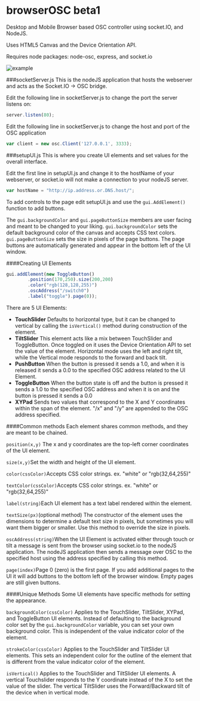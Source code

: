 browserOSC beta1
================

Desktop and Mobile Browser based OSC controller using socket.IO, and NodeJS.

Uses HTML5 Canvas and the Device Orientation API.

Requires node packages: node-osc, express, and socket.io

![example](http://i.imgur.com/ksZlWRG.png)

###socketServer.js
This is the nodeJS application that hosts the webserver and acts as the Socket.IO -> OSC bridge.

Edit the following line in socketServer.js to change the port the server listens on:
```javascript
server.listen(80);	
```
Edit the following line in socketServer.js to change the host and port of the OSC application
```javascript
var client = new osc.Client('127.0.0.1', 3333); 
```
###setupUI.js
This is where you create UI elements and set values for the overall interface.

Edit the first line in setupUI.js and change it to the hostName of your webserver, or socket.io will not make a connection to your nodeJS server.
```javascript
var hostName = "http://ip.address.or.DNS.host/";
```
To add controls to the page edit setupUI.js and use the `gui.AddElement()` function to add buttons.

The `gui.backgroundColor` and `gui.pageButtonSize` members are user facing and meant to be changed to your liking.  `gui.backgroundColor` sets the default background color of the canvas and accepts CSS text colors.  `gui.pageButtonSize` sets the size in pixels of the page buttons.  The page buttons are automatically generated and appear in the bottom left of the UI window.

####Creating UI Elements
```javascript
gui.addElement(new ToggleButton()
		.position(170,250).size(200,200)
		.color("rgb(128,128,255)")
		.oscAddress("/switch0")
		.label("toggle").page(0));
```
There are 5 UI Elements:
* **TouchSlider** Defaults to horizontal type, but it can be changed to vertical by calling the `isVertical()` method during construction of the element.
* **TiltSlider** This element acts like a mix between TouchSlider and ToggleButton. Once toggled on it uses the Device Orientation API to set the value of the element.  Horizontal mode uses the left and right tilt, while the Vertical mode responds to the forward and back tilt.
* **PushButton** When the button is pressed it sends a 1.0, and when it is released it sends a 0.0 to the specified OSC address related to the UI Element.
* **ToggleButton** When the button state is off and the button is pressed it sends a 1.0 to the specified OSC address and when it is on and the button is pressed it sends a 0.0
* **XYPad** Sends two values that correspond to the X and Y coordinates within the span of the element.  "/x" and "/y" are appended to the OSC address specified.

####Common methods
Each element shares common methods, and they are meant to be chained.

`position(x,y)` The x and y coordinates are the top-left corner coordinates of the UI element.

`size(x,y)`Set the width and height of the UI element.

`color(cssColor)`Accepts CSS color strings. ex. "white" or "rgb(32,64,255)"

`textColor(cssColor)`Accepts CSS color strings. ex. "white" or "rgb(32,64,255)"

`label(string)`Each UI element has a text label rendered within the element.

`textSize(px)`(optional method) The constructor of the element uses the dimensions to determine a default text size in pixels, but sometimes you will want them bigger or smaller.  Use this method to override the size in pixels.

`oscAddress(string)`When the UI Element is activated either through touch or tilt a message is sent from the browser using socket.io to the nodeJS application.  The nodeJS application then sends a message over OSC to the specified host using the address specified by calling this method.

`page(index)`Page 0 (zero) is the first page.  If you add additional pages to the UI it will add buttons to the bottom left of the browser window.  Empty pages are still given buttons.

####Unique Methods
Some UI elements have specific methods for setting the appearance.

`backgroundColor(cssColor)` Applies to the TouchSlider, TiltSlider, XYPad, and ToggleButton UI elements.  Instead of defaulting to the background color set by the `gui.backgroundColor` variable, you can set your own background color.  This is independent of the value indicator color of the element. 

`strokeColor(cssColor)` Applies to the TouchSlider and TiltSlider UI elements.  This sets an independent color for the outline of the element that is different from the value indicator color of the element.  

`isVertical()` Applies to the TouchSlider and TiltSlider UI elements.  A vertical Touchslider responds to the Y coordinate instead of the X to set the value of the slider.  The vertical TiltSlider uses the Forward/Backward tilt of the device when in vertical mode.

